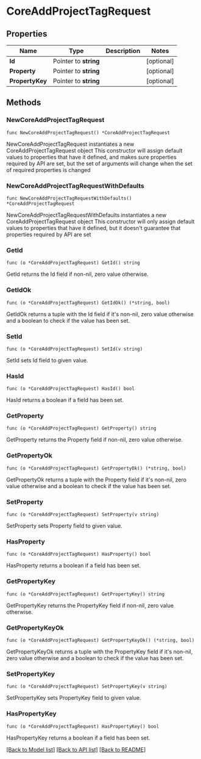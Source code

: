 # CoreAddProjectTagRequest

## Properties

Name | Type | Description | Notes
------------ | ------------- | ------------- | -------------
**Id** | Pointer to **string** |  | [optional] 
**Property** | Pointer to **string** |  | [optional] 
**PropertyKey** | Pointer to **string** |  | [optional] 

## Methods

### NewCoreAddProjectTagRequest

`func NewCoreAddProjectTagRequest() *CoreAddProjectTagRequest`

NewCoreAddProjectTagRequest instantiates a new CoreAddProjectTagRequest object
This constructor will assign default values to properties that have it defined,
and makes sure properties required by API are set, but the set of arguments
will change when the set of required properties is changed

### NewCoreAddProjectTagRequestWithDefaults

`func NewCoreAddProjectTagRequestWithDefaults() *CoreAddProjectTagRequest`

NewCoreAddProjectTagRequestWithDefaults instantiates a new CoreAddProjectTagRequest object
This constructor will only assign default values to properties that have it defined,
but it doesn't guarantee that properties required by API are set

### GetId

`func (o *CoreAddProjectTagRequest) GetId() string`

GetId returns the Id field if non-nil, zero value otherwise.

### GetIdOk

`func (o *CoreAddProjectTagRequest) GetIdOk() (*string, bool)`

GetIdOk returns a tuple with the Id field if it's non-nil, zero value otherwise
and a boolean to check if the value has been set.

### SetId

`func (o *CoreAddProjectTagRequest) SetId(v string)`

SetId sets Id field to given value.

### HasId

`func (o *CoreAddProjectTagRequest) HasId() bool`

HasId returns a boolean if a field has been set.

### GetProperty

`func (o *CoreAddProjectTagRequest) GetProperty() string`

GetProperty returns the Property field if non-nil, zero value otherwise.

### GetPropertyOk

`func (o *CoreAddProjectTagRequest) GetPropertyOk() (*string, bool)`

GetPropertyOk returns a tuple with the Property field if it's non-nil, zero value otherwise
and a boolean to check if the value has been set.

### SetProperty

`func (o *CoreAddProjectTagRequest) SetProperty(v string)`

SetProperty sets Property field to given value.

### HasProperty

`func (o *CoreAddProjectTagRequest) HasProperty() bool`

HasProperty returns a boolean if a field has been set.

### GetPropertyKey

`func (o *CoreAddProjectTagRequest) GetPropertyKey() string`

GetPropertyKey returns the PropertyKey field if non-nil, zero value otherwise.

### GetPropertyKeyOk

`func (o *CoreAddProjectTagRequest) GetPropertyKeyOk() (*string, bool)`

GetPropertyKeyOk returns a tuple with the PropertyKey field if it's non-nil, zero value otherwise
and a boolean to check if the value has been set.

### SetPropertyKey

`func (o *CoreAddProjectTagRequest) SetPropertyKey(v string)`

SetPropertyKey sets PropertyKey field to given value.

### HasPropertyKey

`func (o *CoreAddProjectTagRequest) HasPropertyKey() bool`

HasPropertyKey returns a boolean if a field has been set.


[[Back to Model list]](../README.md#documentation-for-models) [[Back to API list]](../README.md#documentation-for-api-endpoints) [[Back to README]](../README.md)


